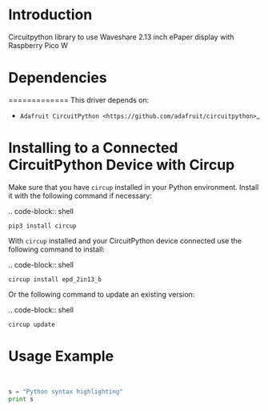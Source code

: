 # Introduction

Circuitpython library to use Waveshare 2.13 inch ePaper display with Raspberry Pico W


# Dependencies
=============
This driver depends on:

* `Adafruit CircuitPython <https://github.com/adafruit/circuitpython>`_


Installing to a Connected CircuitPython Device with Circup
==========================================================

Make sure that you have ``circup`` installed in your Python environment.
Install it with the following command if necessary:

.. code-block:: shell

    pip3 install circup

With ``circup`` installed and your CircuitPython device connected use the
following command to install:

.. code-block:: shell

    circup install epd_2in13_b

Or the following command to update an existing version:

.. code-block:: shell

    circup update

# Usage Example

```python


s = "Python syntax highlighting"
print s



```








